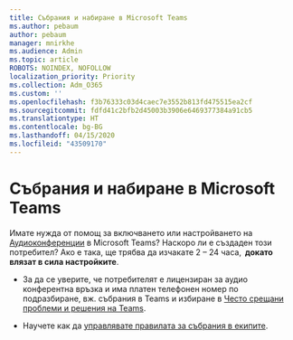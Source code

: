```yaml
---
title: Събрания и набиране в Microsoft Teams
ms.author: pebaum
author: pebaum
manager: mnirkhe
ms.audience: Admin
ms.topic: article
ROBOTS: NOINDEX, NOFOLLOW
localization_priority: Priority
ms.collection: Adm_O365
ms.custom: ''
ms.openlocfilehash: f3b76333c03d4caec7e3552b813fd475515ea2cf
ms.sourcegitcommit: fdfd41c2bfb2d45003b3906e6469377384a91cb5
ms.translationtype: HT
ms.contentlocale: bg-BG
ms.lasthandoff: 04/15/2020
ms.locfileid: "43509170"
---
```

# <a name="microsoft-teams-meetings-and-dial-in"></a>Събрания и набиране в Microsoft Teams

Имате нужда от помощ за включването или настройването на [Аудиоконференции](https://docs.microsoft.com/microsoftteams/audio-conferencing-in-office-365) в Microsoft Teams? Наскоро ли е създаден този потребител? Ако е така, ще трябва да изчакате 2 – 24 часа,  **докато влязат в сила настройките**.

- За да се уверите, че потребителят е лицензиран за аудио конферентна връзка и има платен телефонен номер по подразбиране, вж. събрания в Teams и избиране в [Често срещани проблеми и решения на Teams](https://docs.microsoft.com/microsoftteams/known-issues).

- Научете как да [управлявате правилата за събрания в екипите](https://docs.microsoft.com/microsoftteams/meeting-policies-in-teams). 
